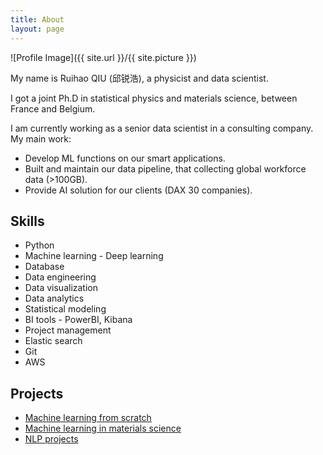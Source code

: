 ```yaml
---
title: About
layout: page
---
```

![Profile Image]({{ site.url }}/{{ site.picture }})

My name is Ruihao QIU (邱锐浩), a physicist and data scientist.

I got a joint Ph.D in statistical physics and materials science, between France and Belgium.  

I am currently working as a senior data scientist in a consulting company. My main work: 

- Develop ML functions on our smart applications.
- Built and maintain our data pipeline, that collecting global workforce data (>100GB).
- Provide AI solution for our clients (DAX 30 companies). 

<h2>Skills</h2>

<ul class="skill-list">
	<li>Python</li>
	<li>Machine learning - Deep learning</li>
	<li>Database</li>
	<li>Data engineering</li>
	<li>Data visualization</li>
	<li>Data analytics</li>
	<li>Statistical modeling</li>
	<li>BI tools - PowerBI, Kibana</li>
	<li>Project management</li>
	<li>Elastic search</li>
	<li>Git</li>
	<li>AWS</li>
</ul>

<h2>Projects</h2>

<ul>
	<li><a href="https://github.com/">Machine learning from scratch</a></li>
	<li><a href="https://github.com/">Machine learning in materials science</a></li>
	<li><a href="https://github.com/">NLP projects</a></li>
</ul>

